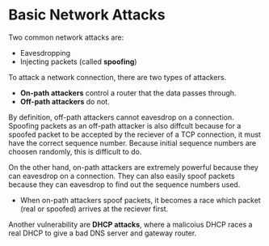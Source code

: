 # Basic Network Attacks

Two common network attacks are:

* Eavesdropping
* Injecting packets (called **spoofing**)

To attack a network connection, there are two types of attackers.

* **On-path attackers** control a router that the data passes through.
* **Off-path attackers** do not.

By definition, off-path attackers cannot eavesdrop on a connection. Spoofing packets as an off-path attacker is also diffcult because for a spoofed packet to be accepted by the reciever of a TCP connection, it must have the correct sequence number. Because initial sequence numbers are choosen randomly, this is difficult to do.

On the other hand, on-path attackers are extremely powerful because they can eavesdrop on a connection. They can also easily spoof packets because they can eavesdrop to find out the sequence numbers used.

* When on-path attackers spoof packets, it becomes a race which packet (real or spoofed) arrives at the reciever first.

Another vulnerability are **DHCP attacks**, where a malicoius DHCP races a real DHCP to give a bad DNS server and gateway router.